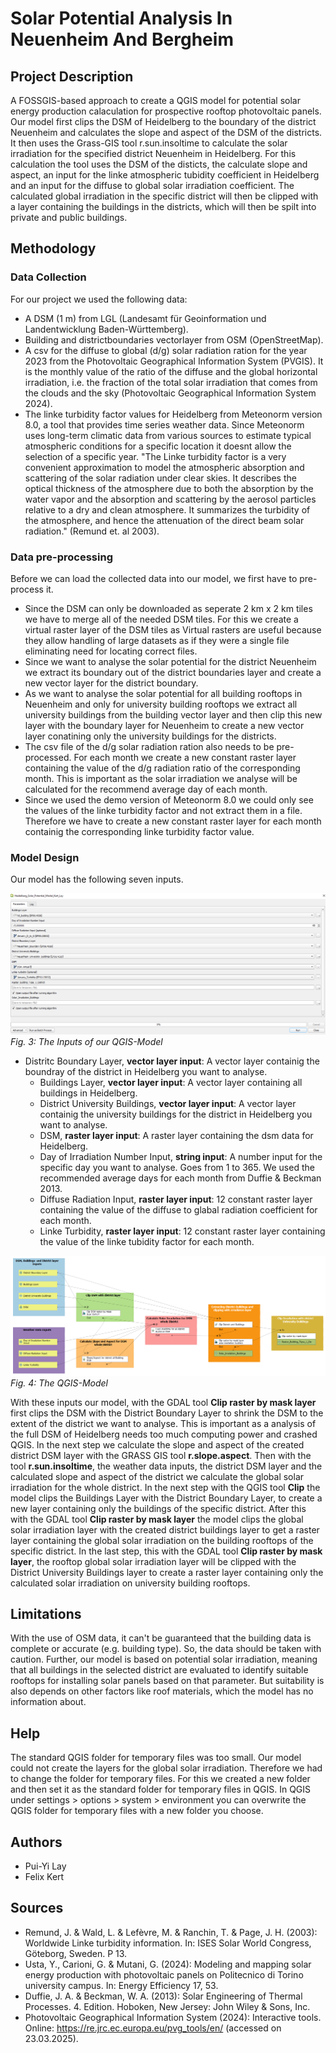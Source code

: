 # Solar Potential Analysis In Neuenheim And Bergheim



## Project Description
A FOSSGIS-based approach to create a QGIS model for potential solar energy production calaculation for prospective rooftop photovoltaic panels.
Our model first clips the DSM of Heidelberg to the boundary of the district Neuenheim and calculates the slope and aspect of the DSM of the districts. 
It then uses the Grass-GIS tool r.sun.insoltime to calculate the solar irradiation for the specified district Neuenheim in Heidelberg. For this calculation the tool uses the DSM of the disticts, the calculate slope and aspect, an input for the linke atmospheric tubidity coefficient in Heidelberg and an input for the diffuse to  global solar irradiation coefficient. 
The calculated global irradiation in the specific district will then be clipped with a layer containing the buildings in the districts, which will then be spilt into private and public buildings.


## Methodology

### Data Collection
For our project we used the following data:

  - A DSM (1 m) from LGL (Landesamt für Geoinformation und Landentwicklung Baden-Württemberg).
  - Building and districtboundaries vectorlayer from OSM (OpenStreetMap).
  - A csv for the diffuse to global (d/g) solar radiation ration for the year 2023 from the Photovoltaic Geographical Information System (PVGIS). It is the monthly value of the ratio of the diffuse and the global horizontal irradiation, i.e. the fraction of the total solar irradiation that comes from the clouds and the sky (Photovoltaic Geographical Information System 2024).
  - The linke turbidity factor values for Heidelberg from Meteonorm version 8.0, a tool that provides time series weather data. Since Meteonorm uses long-term climatic data from various sources to estimate typical atmospheric conditions for a specific location it doesnt allow the selection of a specific year. "The Linke turbidity factor is a very convenient approximation to model the atmospheric absorption and scattering of the solar radiation under clear skies. It describes the optical thickness of the atmosphere due to both the absorption by the water vapor and the absorption and scattering by the aerosol particles relative to a dry and clean atmosphere. It summarizes the turbidity of the atmosphere, and hence the attenuation of the direct beam solar radiation." (Remund et. al 2003).

### Data pre-processing
Before we can load the collected data into our model, we first have to pre-process it.

  - Since the DSM can only be downloaded as seperate 2 km x 2 km tiles we have to merge all of the needed DSM tiles. For this we create a virtual raster layer of the DSM tiles as Virtual rasters are useful because they allow handling of large datasets as if they were a single file eliminating need for locating correct files.
  - Since we want to analyse the solar potential for the district Neuenheim we extract its boundary out of the district boundaries layer and create a new vector layer for the district boundary.
  - As we want to analyse the solar potential for all building rooftops in Neuenheim and only for university building rooftops we extract all university buildings from the building vector layer and then clip this new layer with the boundary layer for Neuenheim to create a new vector layer conatining only the university buildings for the districts.
  - The csv file of the d/g solar radiation ration also needs to be pre-processed. For each month we create a new constant raster layer containing the value of the d/g radiation ratio of the corresponding month. This is important as the solar irradiation we analyse will be calculated for the recommend average day of each month.
  - Since we used the demo version of Meteonorm 8.0 we could only see the values of the linke turbidity factor and not extract them in a file. Therefore we have to create a new constant raster layer for each month containig the corresponding linke turbidity factor value.

### Model Design
Our model has the following seven inputs.

![QGIS-Model-Inputs](Fig_3_Model_Inputs_Table.png)
*Fig. 3: The Inputs of our QGIS-Model*

  * Distritc Boundary Layer, **vector layer input**: A vector layer containig the boundray of the district in Heidelberg you want to analyse.
	* Buildings Layer, **vector layer input**: A vector layer containing all buildings in Heidelberg.
	* District University Buildings, **vector layer input**: A vector layer containig the university buildings for the district in Heidelberg you want to analyse.
	* DSM, **raster layer input**: A raster layer containing the dsm data for Heidelberg.
	* Day of Irradiation Number Input, **string input**: A number input for the specific day you want to analyse. Goes from 1 to 365. We used the recommended average days for each month from Duffie & Beckman 2013.
	* Diffuse Radiation Input, **raster layer input**: 12 constant raster layer containing the value of the diffuse to glabal radiation coefficient for each month.
	* Linke Turbidity, **raster layer input**: 12 constant raster layer containing the value of the linke tubidity factor for each month.


![QGIS-Model](Fig_4_Model.png)
*Fig. 4: The QGIS-Model*

With these inputs our model, with the GDAL tool **Clip raster by mask layer** first clips the DSM with the District Boundary Layer to shrink the DSM to the extent of the district we want to analyse. This is important as a analysis of the full DSM of Heidelberg needs too much computing power and crashed QGIS. In the next step we calculate the slope and aspect of the created district DSM layer with the GRASS GIS tool **r.slope.aspect**. 
Then with the tool **r.sun.insoltime**, the weather data inputs, the district DSM layer and the calculated slope and aspect of the district we calculate the global solar irradiation for the whole district. 
In the next step with the QGIS tool **Clip** the model clips the Buildings Layer with the District Boundary Layer, to create a new layer containing only the buildings of the specific district. After this with the GDAL tool **Clip raster by mask layer** the model clips the global solar irradiation layer with the created district buildings layer to get a raster layer containing the global solar irradiation on the building rooftops of the specific district.
In the last step, this with the GDAL tool **Clip raster by mask layer**, the rooftop global solar irradiation layer will be clipped with the District University Buildings layer to create a raster layer containing only the calculated solar irradiation on university building rooftops.


## Limitations

With the use of OSM data, it can't be guaranteed that the building data is complete or accurate (e.g. building type). So, the data should be taken with caution. Further, our model is based on potential solar irradiation, meaning that all buildings in the selected district are evaluated to identify suitable rooftops for installing solar panels based on that parameter. But suitability is also depends on other factors like roof materials, which the model has no information about.


## Help

The standard QGIS folder for temporary files was too small. Our model could not create the layers for the global solar irradiation. Therefore we had to change the folder for temporary files.
For this we created a new folder and then set it as the standard folder for temporary files in QGIS. In QGIS under settings > options > system > environment you can overwrite the QGIS folder for temporary files with a new folder you choose.


## Authors

* Pui-Yi Lay
* Felix Kert


## Sources

* Remund, J. & Wald, L. & Lefèvre, M. & Ranchin, T. & Page, J. H. (2003): Worldwide Linke turbidity information. In: ISES Solar World Congress, Göteborg, Sweden. P 13.
* Usta, Y., Carioni, G. & Mutani, G. (2024): Modeling and mapping solar energy production with photovoltaic panels on Politecnico di Torino university campus. In: Energy Efficiency 17, 53.
* Duffie, J. A. & Beckman, W. A. (2013): Solar Engineering of Thermal Processes. 4. Edition. Hoboken, New Jersey: John Wiley & Sons, Inc.
* Photovoltaic Geographical Information System (2024): Interactive tools. Online: https://re.jrc.ec.europa.eu/pvg_tools/en/ (accessed on 23.03.2025).
